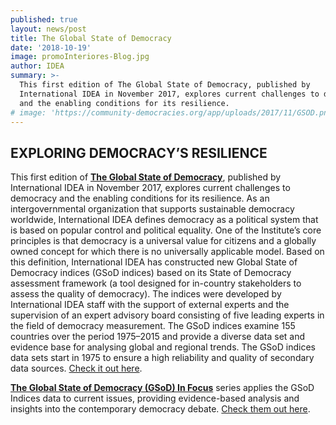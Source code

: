 ```yaml
---
published: true
layout: news/post
title: The Global State of Democracy
date: '2018-10-19'
image: promoInteriores-Blog.jpg
author: IDEA
summary: >-
  This first edition of The Global State of Democracy, published by
  International IDEA in November 2017, explores current challenges to democracy
  and the enabling conditions for its resilience.
# image: 'https://community-democracies.org/app/uploads/2017/11/GSOD.png'
---
```

## EXPLORING DEMOCRACY’S RESILIENCE

This first edition of **[The Global State of Democracy](https://www.idea.int/gsod/)**, published by International IDEA in November 2017, explores current challenges to democracy and the enabling conditions for its resilience. As an intergovernmental organization that supports sustainable democracy worldwide, International IDEA defines democracy as a political system that is based on popular control and political equality. One of the Institute’s core principles is that democracy is a universal value for citizens and a globally owned concept for which there is no universally applicable model. Based on this definition, International IDEA has constructed new Global State of Democracy indices (GSoD indices) based on its State of Democracy assessment framework (a tool designed for in-country stakeholders to assess the quality of democracy). The indices were
developed by International IDEA staff with the support of external experts and the supervision of an expert advisory board consisting of five leading experts in the field of democracy measurement. The GSoD indices examine 155 countries over the period 1975–2015 and provide a diverse data set and evidence base for analysing global and regional trends. The GSoD indices data sets start in 1975 to ensure a high reliability and quality of secondary data sources. [Check it out here](https://www.idea.int/gsod/).

**[The Global State of Democracy (GSoD) In Focus](https://www.idea.int/publications/categories/gsod-in-focus)** series applies the GSoD Indices data to current issues, providing evidence-based analysis and insights into the contemporary democracy debate. [Check them out here](https://www.idea.int/publications/categories/gsod-in-focus).

